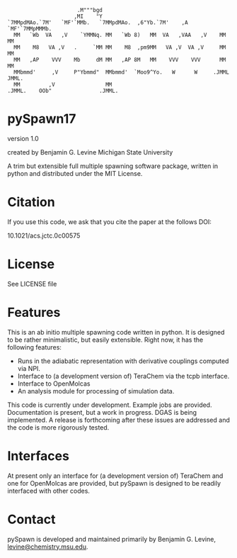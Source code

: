                                                                                      
                                                                                     
                          .M"""bgd                                               
                         ,MI    "Y                                               
    `7MMpdMAo.`7M'   `MF'`MMb.   `7MMpdMAo.  ,6"Yb.`7M'    ,A    `MF'`7MMpMMMb.  
      MM   `Wb  VA   ,V    `YMMNq. MM   `Wb 8)   MM  VA   ,VAA   ,V    MM    MM  
      MM    M8   VA ,V   .     `MM MM    M8  ,pm9MM   VA ,V  VA ,V     MM    MM  
      MM   ,AP    VVV    Mb     dM MM   ,AP 8M   MM    VVV    VVV      MM    MM  
      MMbmmd'     ,V     P"Ybmmd"  MMbmmd'  `Moo9^Yo.   W      W     .JMML  JMML.
      MM         ,V                MM                                            
    .JMML.    OOb"               .JMML.



pySpawn17
=========

version 1.0

created by
Benjamin G. Levine
Michigan State University

A trim but extensible full multiple spawning software package, written in python and distributed under the MIT License.


Citation
========

If you use this code, we ask that you cite the paper at the follows DOI:

10.1021/acs.jctc.0c00575

License
=======

See LICENSE file


Features
========

This is an ab initio multiple spawning code written in python.  It is designed to be rather minimalistic, but easily extensible.  Right now, it has the following features:

-  Runs in the adiabatic representation with derivative couplings computed via NPI.
-  Interface to (a development version of) TeraChem via the tcpb interface.
-  Interface to OpenMolcas
-  An analysis module for processing of simulation data.

This code is currently under development.  Example jobs are provided.  Documentation is present, but a work in progress.  DGAS is being implemented.  A release is forthcoming after these issues are addressed and the code is more rigorously tested.

Interfaces
==========

At present only an interface for (a development version of) TeraChem and one for OpenMolcas are provided, but pySpawn is designed to be readily interfaced with other codes.

Contact
=======

pySpawn is developed and maintained primarily by Benjamin G. Levine, levine@chemistry.msu.edu.





